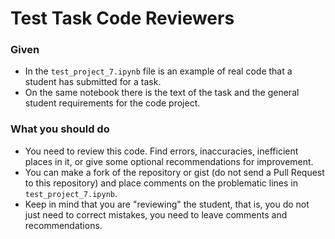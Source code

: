 # Test Task Code Reviewers

### Given

- In the `test_project_7.ipynb` file is an example of real code that a student has submitted for a task.
- On the same notebook there is the text of the task and the general student requirements for the code project.

### What you should do

- You need to review this code. Find errors, inaccuracies, inefficient places in it, or give some optional recommendations for improvement.
- You can make a fork of the repository or gist (do not send a Pull Request to this repository) and place comments on the problematic lines in `test_project_7.ipynb`.
- Keep in mind that you are "reviewing" the student, that is, you do not just need to correct mistakes, you need to leave comments and recommendations.